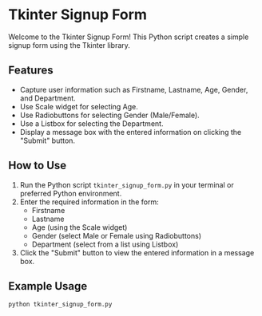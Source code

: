 # Tkinter Signup Form

Welcome to the Tkinter Signup Form! This Python script creates a simple signup form using the Tkinter library.

## Features

- Capture user information such as Firstname, Lastname, Age, Gender, and Department.
- Use Scale widget for selecting Age.
- Use Radiobuttons for selecting Gender (Male/Female).
- Use a Listbox for selecting the Department.
- Display a message box with the entered information on clicking the "Submit" button.

## How to Use

1. Run the Python script `tkinter_signup_form.py` in your terminal or preferred Python environment.
2. Enter the required information in the form:
   - Firstname
   - Lastname
   - Age (using the Scale widget)
   - Gender (select Male or Female using Radiobuttons)
   - Department (select from a list using Listbox)
3. Click the "Submit" button to view the entered information in a message box.


## Example Usage

```bash
python tkinter_signup_form.py
